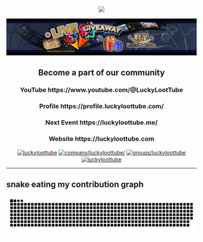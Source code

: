 <p align="center">
  <img src="https://readme-typing-svg.herokuapp.com?color=F70000&lines=LuckyLootTube+-+Digital+Philanthropy%E2%9D%A4%EF%B8%8F">
</p>
<p align="center"> <img src="SkinnyLLTBanner.jpg" /> </p>

<h2 align="center">Become a part of our community</h2>

<div align="center">

<h3 align="center">YouTube https://www.youtube.com/@LuckyLootTube</h3>

<h3 align="center">Profile https://profile.luckyloottube.com/</h3>

<h3 align="center">Next Event https://luckyloottube.me/</h3>

<h3 align="center">Website https://luckyloottube.com</h3>

</div>

<p align="center">
<a href="https://twitter.com/luckyloottube" target="blank"><img align="center" src="https://raw.githubusercontent.com/rahuldkjain/github-profile-readme-generator/master/src/images/icons/Social/twitter.svg" alt="luckyloottube" height="30" width="40" /></a>
<a href="https://linkedin.com/in/company/luckyloottube/" target="blank"><img align="center" src="https://raw.githubusercontent.com/rahuldkjain/github-profile-readme-generator/master/src/images/icons/Social/linked-in-alt.svg" alt="company/luckyloottube/" height="30" width="40" /></a>
<a href="https://fb.com/groups/luckyloottube" target="blank"><img align="center" src="https://raw.githubusercontent.com/rahuldkjain/github-profile-readme-generator/master/src/images/icons/Social/facebook.svg" alt="groups/luckyloottube" height="30" width="40" /></a>
<a href="https://instagram.com/luckyloottube" target="blank"><img align="center" src="https://raw.githubusercontent.com/rahuldkjain/github-profile-readme-generator/master/src/images/icons/Social/instagram.svg" alt="luckyloottube" height="30" width="40" /></a>
</p>

<hr/>

## snake eating my contribution graph
![snake gif](https://github.com/luckyloottube/luckyloottube/blob/main/github-contribution-grid-snake.svg)

